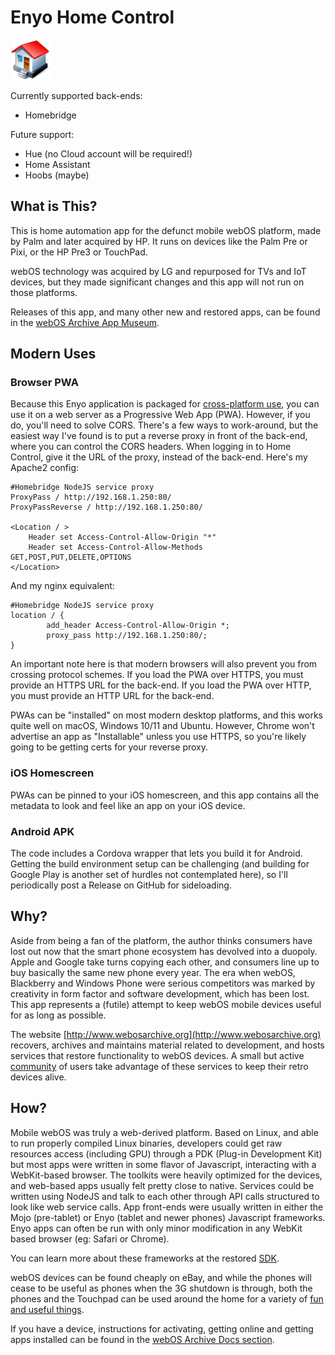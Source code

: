 # Enyo Home Control

![App Icon](icons/icon.png)

Currently supported back-ends:

+ Homebridge

Future support:

+ Hue (no Cloud account will be required!)
+ Home Assistant
+ Hoobs (maybe)

## What is This?

This is home automation app for the defunct mobile webOS platform, made by Palm and later acquired by HP. It runs on devices like the Palm Pre or Pixi, or the HP
Pre3 or TouchPad. 

webOS technology was acquired by LG and repurposed for TVs and IoT devices, but they made significant changes and this app will not run on those platforms.

Releases of this app, and many other new and restored apps, can be found in the [webOS Archive App Museum](http://appcatalog.webosarchive.org).

## Modern Uses

### Browser PWA

Because this Enyo application is packaged for [cross-platform use](https://github.com/codepoet80/enyo1-bootplate), you can use it on a web server as a Progressive Web App (PWA). However, if you do, you'll need to solve CORS. There's a few ways to work-around, but the easiest way I've found is to put a reverse proxy in front of the back-end, where you can control the CORS headers. When logging in to Home Control, give it the URL of the proxy, instead of the back-end. Here's my Apache2 config:

```
#Homebridge NodeJS service proxy
ProxyPass / http://192.168.1.250:80/
ProxyPassReverse / http://192.168.1.250:80/

<Location / >
    Header set Access-Control-Allow-Origin "*"
    Header set Access-Control-Allow-Methods GET,POST,PUT,DELETE,OPTIONS
</Location>
```

And my nginx equivalent:

```
#Homebridge NodeJS service proxy
location / {
        add_header Access-Control-Allow-Origin *;
        proxy_pass http://192.168.1.250:80/;
}
```

An important note here is that modern browsers will also prevent you from crossing protocol schemes. If you load the PWA over HTTPS, you must provide an HTTPS URL for the back-end. If you load the PWA over HTTP, you must provide an HTTP URL for the back-end. 

PWAs can be "installed" on most modern desktop platforms, and this works quite well on macOS, Windows 10/11 and Ubuntu. However, Chrome won't advertise an app as "Installable" unless you use HTTPS, so you're likely going to be getting certs for your reverse proxy.

### iOS Homescreen

PWAs can be pinned to your iOS homescreen, and this app contains all the metadata to look and feel like an app on your iOS device.

### Android APK

The code includes a Cordova wrapper that lets you build it for Android. Getting the build environment setup can be challenging (and building for Google Play is another set of hurdles not contemplated here), so I'll periodically post a Release on GitHub for sideloading.

## Why?

Aside from being a fan of the platform, the author thinks consumers have lost out now that the smart phone ecosystem has devolved into a duopoly.
Apple and Google take turns copying each other, and consumers line up to buy basically the same new phone every year. The era when webOS, Blackberry and 
Windows Phone were serious competitors was marked by creativity in form factor and software development, which has been lost. This app represents a (futile)
attempt to keep webOS mobile devices useful for as long as possible.

The website [http://www.webosarchive.org](http://www.webosarchive.org) recovers, archives and maintains material related to development, and hosts services
that restore functionality to webOS devices. A small but active [community](http://www.webosarchive.org/discord) of users take advantage of these services to keep their retro devices alive.

## How?

Mobile webOS was truly a web-derived platform. Based on Linux, and able to run properly compiled Linux binaries, developers could get raw resources access (including GPU) through a PDK (Plug-in Development Kit) but most apps were written in some flavor of Javascript, interacting with a WebKit-based browser. The toolkits were heavily optimized for the devices, and web-based apps usually felt pretty close to native. Services could be written using NodeJS and talk to each other through API calls structured to look like web service calls. App front-ends were usually written in either the Mojo (pre-tablet) or Enyo (tablet and newer phones) Javascript frameworks. Enyo apps can often be run with only minor modification in any WebKit based browser (eg: Safari or Chrome).

You can learn more about these frameworks at the restored [SDK](http://sdk.webosarchive.org).

webOS devices can be found cheaply on eBay, and while the phones will cease to be useful as phones when the 3G shutdown is through, both the phones and the Touchpad can be used around the home for a variety of [fun and useful things](http://www.webosarchive.org/docs/thingstotry/).

If you have a device, instructions for activating, getting online and getting apps installed can be found in the [webOS Archive Docs section](http://www.webosarchive.org/docs/activate/).
